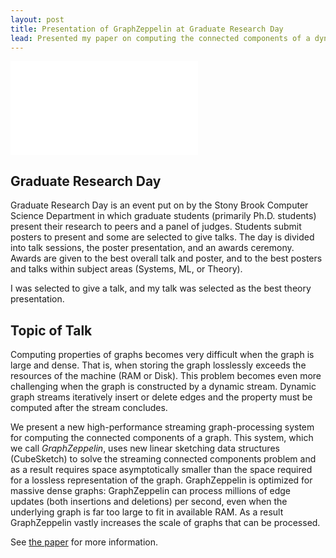 ```yaml
---
layout: post
title: Presentation of GraphZeppelin at Graduate Research Day
lead: Presented my paper on computing the connected components of a dynamic graph stream at Stony Brook University's computer science graduate research day.
---
```


[![](/assets/files/GraphZeppelin-GRD'22.pdf)](/assets/files/GraphZeppelin-GRD'22.pdf)

## Graduate Research Day
Graduate Research Day is an event put on by the Stony Brook Computer Science Department in which graduate students (primarily Ph.D. students) present their research to peers and a panel of judges. Students submit posters to present and some are selected to give talks. The day is divided into talk sessions, the poster presentation, and an awards ceremony. Awards are given to the best overall talk and poster, and to the best posters and talks within subject areas (Systems, ML, or Theory).

I was selected to give a talk, and my talk was selected as the best theory presentation.

## Topic of Talk
Computing properties of graphs becomes very difficult when the graph is large and dense. That is, when storing the graph losslessly exceeds the resources of the machine (RAM or Disk). This problem becomes even more challenging when the graph is constructed by a dynamic stream. Dynamic graph streams iteratively insert or delete edges and the property must be computed after the stream concludes.

We present a new high-performance streaming graph-processing system for computing the connected components of a graph. This system, which we call *GraphZeppelin*, uses new linear sketching data structures (CubeSketch) to solve the streaming connected components problem and as a result requires space asymptotically smaller than the space required for a lossless representation of the graph. GraphZeppelin is optimized for massive dense graphs: GraphZeppelin can process millions of edge updates (both insertions and deletions) per second, even when the underlying graph is far too large to fit in available RAM. As a result GraphZeppelin vastly increases the scale of graphs that can be processed.

See [the paper](/assets/papers/2024_GraphZeppelin_TODS.pdf) for more information.
